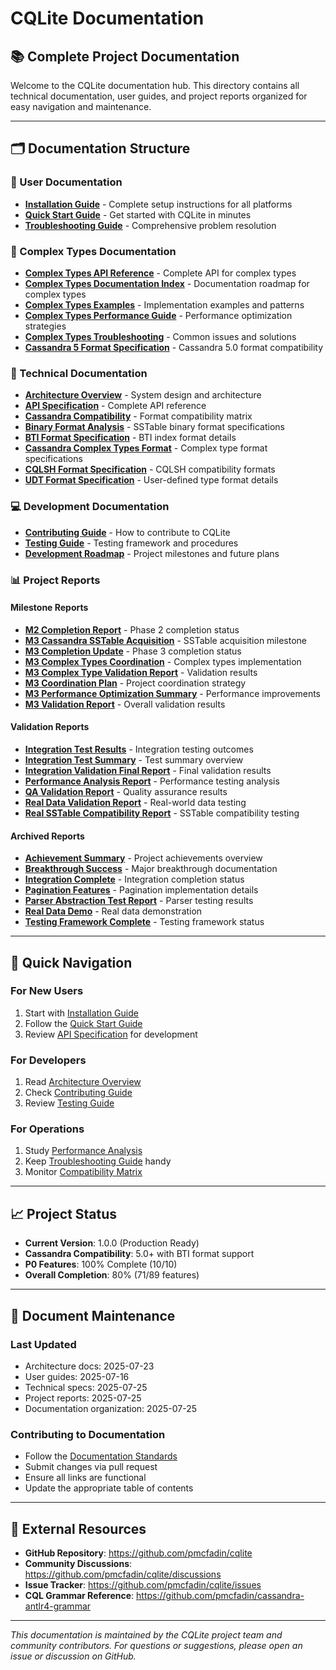 # CQLite Documentation

## 📚 Complete Project Documentation

Welcome to the CQLite documentation hub. This directory contains all technical documentation, user guides, and project reports organized for easy navigation and maintenance.

---

## 🗂️ Documentation Structure

### 👥 User Documentation
- **[Installation Guide](user-guides/installation.md)** - Complete setup instructions for all platforms
- **[Quick Start Guide](user-guides/quick-start.md)** - Get started with CQLite in minutes  
- **[Troubleshooting Guide](user-guides/troubleshooting.md)** - Comprehensive problem resolution

### 🎯 Complex Types Documentation
- **[Complex Types API Reference](complex_types_api_reference.md)** - Complete API for complex types
- **[Complex Types Documentation Index](complex_types_documentation_index.md)** - Documentation roadmap for complex types
- **[Complex Types Examples](complex_types_examples.md)** - Implementation examples and patterns
- **[Complex Types Performance Guide](complex_types_performance_guide.md)** - Performance optimization strategies
- **[Complex Types Troubleshooting](complex_types_troubleshooting.md)** - Common issues and solutions
- **[Cassandra 5 Format Specification](cassandra-5-format-spec.md)** - Cassandra 5.0 format compatibility

### 🔧 Technical Documentation
- **[Architecture Overview](technical/architecture.md)** - System design and architecture
- **[API Specification](technical/api-specification.md)** - Complete API reference
- **[Cassandra Compatibility](technical/cassandra-compatibility.md)** - Format compatibility matrix
- **[Binary Format Analysis](technical/BINARY_FORMAT_ANALYSIS.md)** - SSTable binary format specifications
- **[BTI Format Specification](technical/BTI_FORMAT_SPECIFICATION.md)** - BTI index format details
- **[Cassandra Complex Types Format](technical/CASSANDRA_COMPLEX_TYPES_FORMAT_SPEC.md)** - Complex type format specifications
- **[CQLSH Format Specification](technical/CQLSH_FORMAT_SPECIFICATION.md)** - CQLSH compatibility formats
- **[UDT Format Specification](technical/UDT_FORMAT_SPEC.md)** - User-defined type format details

### 💻 Development Documentation
- **[Contributing Guide](development/contributing.md)** - How to contribute to CQLite
- **[Testing Guide](development/testing-guide.md)** - Testing framework and procedures
- **[Development Roadmap](development/roadmap.md)** - Project milestones and future plans

### 📊 Project Reports

#### Milestone Reports
- **[M2 Completion Report](reports/milestone-reports/M2_COMPLETION_REPORT.md)** - Phase 2 completion status
- **[M3 Cassandra SSTable Acquisition](reports/milestone-reports/M3_CASSANDRA_SSTABLE_ACQUISITION.md)** - SSTable acquisition milestone
- **[M3 Completion Update](reports/milestone-reports/M3_COMPLETION_UPDATE.md)** - Phase 3 completion status
- **[M3 Complex Types Coordination](reports/milestone-reports/M3_COMPLEX_TYPES_COORDINATION.md)** - Complex types implementation
- **[M3 Complex Type Validation Report](reports/milestone-reports/M3_COMPLEX_TYPE_VALIDATION_REPORT.md)** - Validation results
- **[M3 Coordination Plan](reports/milestone-reports/M3_COORDINATION_PLAN.md)** - Project coordination strategy
- **[M3 Performance Optimization Summary](reports/milestone-reports/M3_PERFORMANCE_OPTIMIZATION_SUMMARY.md)** - Performance improvements
- **[M3 Validation Report](reports/milestone-reports/M3_VALIDATION_REPORT.md)** - Overall validation results

#### Validation Reports
- **[Integration Test Results](reports/validation-reports/INTEGRATION_TEST_RESULTS.md)** - Integration testing outcomes
- **[Integration Test Summary](reports/validation-reports/INTEGRATION_TEST_SUMMARY.md)** - Test summary overview
- **[Integration Validation Final Report](reports/validation-reports/INTEGRATION_VALIDATION_FINAL_REPORT.md)** - Final validation results
- **[Performance Analysis Report](reports/validation-reports/PERFORMANCE_ANALYSIS_REPORT.md)** - Performance testing analysis
- **[QA Validation Report](reports/validation-reports/QA_VALIDATION_REPORT.md)** - Quality assurance results
- **[Real Data Validation Report](reports/validation-reports/REAL_DATA_VALIDATION_REPORT.md)** - Real-world data testing
- **[Real SSTable Compatibility Report](reports/validation-reports/REAL_SSTABLE_COMPATIBILITY_REPORT.md)** - SSTable compatibility testing

#### Archived Reports
- **[Achievement Summary](reports/archived/ACHIEVEMENT_SUMMARY.md)** - Project achievements overview
- **[Breakthrough Success](reports/archived/BREAKTHROUGH_SUCCESS.md)** - Major breakthrough documentation
- **[Integration Complete](reports/archived/INTEGRATION_COMPLETE.md)** - Integration completion status
- **[Pagination Features](reports/archived/PAGINATION_FEATURES.md)** - Pagination implementation details
- **[Parser Abstraction Test Report](reports/archived/PARSER_ABSTRACTION_TEST_REPORT.md)** - Parser testing results
- **[Real Data Demo](reports/archived/REAL_DATA_DEMO.md)** - Real data demonstration
- **[Testing Framework Complete](reports/archived/TESTING_FRAMEWORK_COMPLETE.md)** - Testing framework status

---

## 🚀 Quick Navigation

### For New Users
1. Start with [Installation Guide](user-guides/installation.md)
2. Follow the [Quick Start Guide](user-guides/quick-start.md)
3. Review [API Specification](technical/api-specification.md) for development

### For Developers
1. Read [Architecture Overview](technical/architecture.md)
2. Check [Contributing Guide](development/contributing.md)
3. Review [Testing Guide](development/testing-guide.md)

### For Operations
1. Study [Performance Analysis](technical/performance-analysis.md)
2. Keep [Troubleshooting Guide](user-guides/troubleshooting.md) handy
3. Monitor [Compatibility Matrix](technical/cassandra-compatibility.md)

---

## 📈 Project Status

- **Current Version**: 1.0.0 (Production Ready)
- **Cassandra Compatibility**: 5.0+ with BTI format support
- **P0 Features**: 100% Complete (10/10)
- **Overall Completion**: 80% (71/89 features)

---

## 🔄 Document Maintenance

### Last Updated
- Architecture docs: 2025-07-23
- User guides: 2025-07-16  
- Technical specs: 2025-07-25
- Project reports: 2025-07-25
- Documentation organization: 2025-07-25

### Contributing to Documentation
- Follow the [Documentation Standards](development/contributing.md#documentation-standards)
- Submit changes via pull request
- Ensure all links are functional
- Update the appropriate table of contents

---

## 📖 External Resources

- **GitHub Repository**: https://github.com/pmcfadin/cqlite
- **Community Discussions**: https://github.com/pmcfadin/cqlite/discussions
- **Issue Tracker**: https://github.com/pmcfadin/cqlite/issues
- **CQL Grammar Reference**: https://github.com/pmcfadin/cassandra-antlr4-grammar

---

*This documentation is maintained by the CQLite project team and community contributors. For questions or suggestions, please open an issue or discussion on GitHub.*